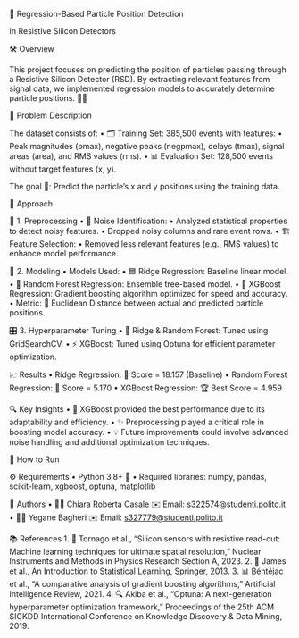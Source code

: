 🎯 Regression-Based Particle Position Detection

In Resistive Silicon Detectors

🛠️ Overview

This project focuses on predicting the position of particles passing through a Resistive Silicon Detector (RSD). By extracting relevant features from signal data, we implemented regression models to accurately determine particle positions. 🧬✨

📂 Problem Description

The dataset consists of:
	•	🗂️ Training Set: 385,500 events with features:
	•	Peak magnitudes (pmax), negative peaks (negpmax), delays (tmax), signal areas (area), and RMS values (rms).
	•	📊 Evaluation Set: 128,500 events without target features (x, y).

The goal 🎯: Predict the particle’s x and y positions using the training data.

🚀 Approach

🧹 1. Preprocessing
	•	🧪 Noise Identification:
	•	Analyzed statistical properties to detect noisy features.
	•	Dropped noisy columns and rare event rows.
	•	🏗️ Feature Selection:
	•	Removed less relevant features (e.g., RMS values) to enhance model performance.

🤖 2. Modeling
	•	Models Used:
	•	🟦 Ridge Regression: Baseline linear model.
	•	🌲 Random Forest Regression: Ensemble tree-based model.
	•	🐍 XGBoost Regression: Gradient boosting algorithm optimized for speed and accuracy.
	•	Metric:
📐 Euclidean Distance between actual and predicted particle positions.

🎛️ 3. Hyperparameter Tuning
	•	🎯 Ridge & Random Forest: Tuned using GridSearchCV.
	•	⚡ XGBoost: Tuned using Optuna for efficient parameter optimization.

📈 Results
	•	Ridge Regression: 🎯 Score = 18.157 (Baseline)
	•	Random Forest Regression: 🌟 Score = 5.170
	•	XGBoost Regression: 🏆 Best Score = 4.959

🔍 Key Insights
	•	🥇 XGBoost provided the best performance due to its adaptability and efficiency.
	•	✨ Preprocessing played a critical role in boosting model accuracy.
	•	💡 Future improvements could involve advanced noise handling and additional optimization techniques.

📝 How to Run

⚙️ Requirements
	•	Python 3.8+ 🐍
	•	Required libraries:
numpy, pandas, scikit-learn, xgboost, optuna, matplotlib


👥 Authors
	•	🧑‍🔬 Chiara Roberta Casale
✉️ Email: s322574@studenti.polito.it
	•	🧑‍🔬 Yegane Bagheri
✉️ Email: s327779@studenti.polito.it

📚 References
	1.	📄 Tornago et al., “Silicon sensors with resistive read-out: Machine learning techniques for ultimate spatial resolution,” Nuclear Instruments and Methods in Physics Research Section A, 2023.
	2.	📘 James et al., An Introduction to Statistical Learning, Springer, 2013.
	3.	📊 Béntéjac et al., “A comparative analysis of gradient boosting algorithms,” Artificial Intelligence Review, 2021.
	4.	🔍 Akiba et al., “Optuna: A next-generation hyperparameter optimization framework,” Proceedings of the 25th ACM SIGKDD International Conference on Knowledge Discovery & Data Mining, 2019.
